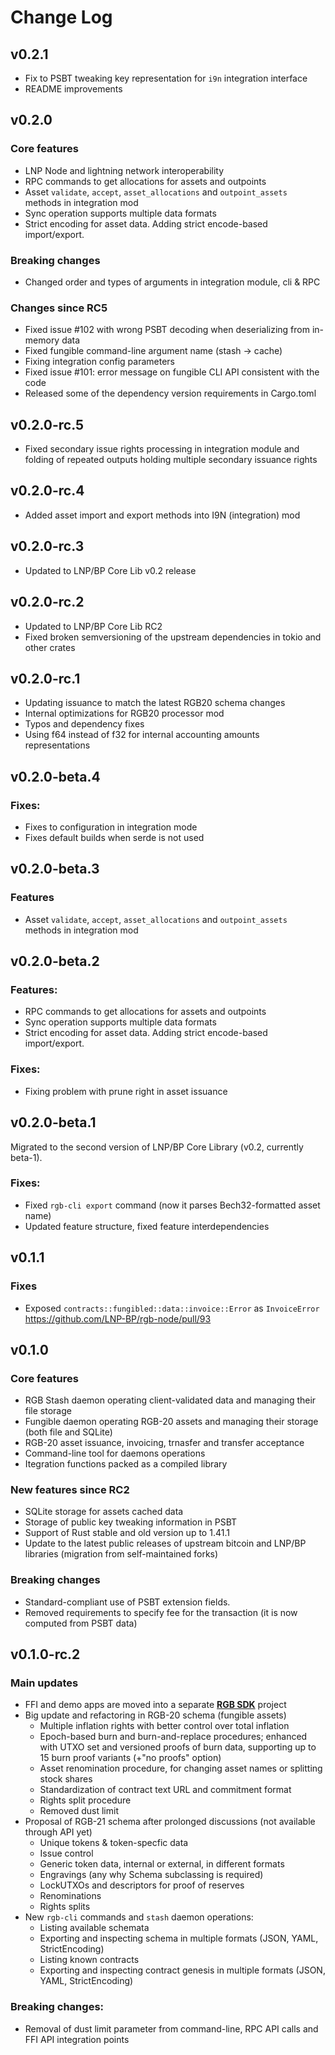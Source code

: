 Change Log
==========

v0.2.1
------
- Fix to PSBT tweaking key representation for `i9n` integration interface
- README improvements

v0.2.0
------

### Core features
- LNP Node and lightning network interoperability
- RPC commands to get allocations for assets and outpoints
- Asset `validate`, `accept`, `asset_allocations` and `outpoint_assets` methods
  in integration mod
- Sync operation supports multiple data formats
- Strict encoding for asset data. Adding strict encode-based import/export.

### Breaking changes
- Changed order and types of arguments in integration module, cli & RPC

### Changes since RC5
- Fixed issue #102 with wrong PSBT decoding when deserializing from in-memory 
  data
- Fixed fungible command-line argument name (stash -> cache)
- Fixing integration config parameters
- Fixed issue #101: error message on fungible CLI API consistent with the code
- Released some of the dependency version requirements in Cargo.toml

v0.2.0-rc.5
-----------
- Fixed secondary issue rights processing in integration module and folding of
  repeated outputs holding multiple secondary issuance rights

v0.2.0-rc.4
-----------
- Added asset import and export methods into I9N (integration) mod

v0.2.0-rc.3
-----------
- Updated to LNP/BP Core Lib v0.2 release

v0.2.0-rc.2
-----------
- Updated to LNP/BP Core Lib RC2
- Fixed broken semversioning of the upstream dependencies in tokio and other
  crates

v0.2.0-rc.1
-----------
- Updating issuance to match the latest RGB20 schema changes
- Internal optimizations for RGB20 processor mod
- Typos and dependency fixes
- Using f64 instead of f32 for internal accounting amounts representations

v0.2.0-beta.4
-------------

### Fixes:
- Fixes to configuration in integration mode
- Fixes default builds when serde is not used


v0.2.0-beta.3
-------------

### Features
- Asset `validate`, `accept`, `asset_allocations` and `outpoint_assets` methods
  in integration mod


v0.2.0-beta.2
-------------

### Features:
- RPC commands to get allocations for assets and outpoints
- Sync operation supports multiple data formats
- Strict encoding for asset data. Adding strict encode-based import/export.


### Fixes:
- Fixing problem with prune right in asset issuance


v0.2.0-beta.1
-------------
Migrated to the second version of LNP/BP Core Library (v0.2, currently beta-1).

### Fixes:
- Fixed `rgb-cli export` command (now it parses Bech32-formatted asset name)
- Updated feature structure, fixed feature interdependencies


v0.1.1
------

### Fixes
- Exposed `contracts::fungibled::data::invoice::Error` as `InvoiceError`
  <https://github.com/LNP-BP/rgb-node/pull/93>


v0.1.0
------

### Core features
- RGB Stash daemon operating client-validated data and managing their file 
  storage
- Fungible daemon operating RGB-20 assets and managing their storage (both file
  and SQLite)
- RGB-20 asset issuance, invoicing, trnasfer and transfer acceptance
- Command-line tool for daemons operations
- Itegration functions packed as a compiled library

### New features since RC2
- SQLite storage for assets cached data
- Storage of public key tweaking information in PSBT
- Support of Rust stable and old version up to 1.41.1
- Update to the latest public releases of upstream bitcoin and LNP/BP libraries
  (migration from self-maintained forks)

### Breaking changes
- Standard-compliant use of PSBT extension fields.
- Removed requirements to specify fee for the transaction (it is now computed 
  from PSBT data)


v0.1.0-rc.2
-----------

### Main updates
- FFI and demo apps are moved into a separate 
  [**RGB SDK**](https://github.com/LNP-BP/rgb-sdk) project
- Big update and refactoring in RGB-20 schema (fungible assets)
  * Multiple inflation rights with better control over total inflation
  * Epoch-based burn and burn-and-replace procedures; enhanced with UTXO set and
    versioned proofs of burn data, supporting up to 15 burn proof variants 
    (+"no proofs" option)
  * Asset renomination procedure, for changing asset names or splitting stock 
    shares
  * Standardization of contract text URL and commitment format
  * Rights split procedure
  * Removed dust limit
- Proposal of RGB-21 schema after prolonged discussions (not available through
  API yet)
  * Unique tokens & token-specfic data
  * Issue control
  * Generic token data, internal or external, in different formats
  * Engravings (any why Schema subclassing is required)
  * LockUTXOs and descriptors for proof of reserves
  * Renominations
  * Rights splits
- New `rgb-cli` commands and `stash` daemon operations:
  * Listing available schemata
  * Exporting and inspecting schema in multiple formats (JSON, YAML, 
    StrictEncoding)
  * Listing known contracts
  * Exporting and inspecting contract genesis in multiple formats (JSON, YAML, 
    StrictEncoding)

### Breaking changes:
- Removal of dust limit parameter from command-line, RPC API calls and 
  FFI API integration points
